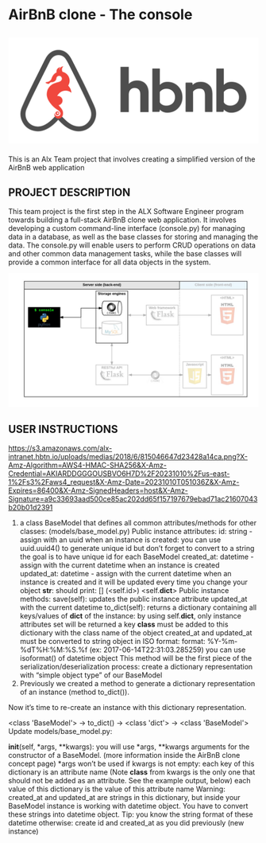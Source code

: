 # AirBnB clone - The console
<a href="./assets/hbn_logo.png"><img src="./assets/hbnb_logo.png" alt="hbn_logo"></a>
---
This is an Alx Team project that involves creating a simplified version of the AirBnB web application

## PROJECT DESCRIPTION
This team project is the first step in the ALX Software Engineer program towards building a full-stack AirBnB clone web application. It involves developing a custom command-line interface (console.py) for managing data in a database, as well as the base classes for storing and managing the data. The console.py will enable users to perform CRUD operations on data and other common data management tasks, while the base classes will provide a common interface for all data objects in the system.

<a href="./assets/visual_helper.png"><img src="./assets/visual_helper.png" alt="Visual Helper Image"></a>

## USER INSTRUCTIONS

https://s3.amazonaws.com/alx-intranet.hbtn.io/uploads/medias/2018/6/815046647d23428a14ca.png?X-Amz-Algorithm=AWS4-HMAC-SHA256&X-Amz-Credential=AKIARDDGGGOUSBVO6H7D%2F20231010%2Fus-east-1%2Fs3%2Faws4_request&X-Amz-Date=20231010T051036Z&X-Amz-Expires=86400&X-Amz-SignedHeaders=host&X-Amz-Signature=a9c33693aad500ce85ac202dd65f157197679ebad71ac21607043b20b01d2391
1. a class BaseModel that defines all common attributes/methods for other classes: (models/base_model.py)
 Public instance attributes:
id: string - assign with an uuid when an instance is created:
you can use uuid.uuid4() to generate unique id but don’t forget to convert to a string
the goal is to have unique id for each BaseModel
created_at: datetime - assign with the current datetime when an instance is created
updated_at: datetime - assign with the current datetime when an instance is created and it will be updated every time you change your object
__str__: should print: [<class name>] (<self.id>) <self.__dict__>
Public instance methods:
save(self): updates the public instance attribute updated_at with the current datetime
to_dict(self): returns a dictionary containing all keys/values of __dict__ of the instance:
by using self.__dict__, only instance attributes set will be returned
a key __class__ must be added to this dictionary with the class name of the object
created_at and updated_at must be converted to string object in ISO format:
format: %Y-%m-%dT%H:%M:%S.%f (ex: 2017-06-14T22:31:03.285259)
you can use isoformat() of datetime object
This method will be the first piece of the serialization/deserialization process: create a dictionary representation with “simple object type” of our BaseModel
2. Previously we created a method to generate a dictionary representation of an instance (method to_dict()).

Now it’s time to re-create an instance with this dictionary representation.

<class 'BaseModel'> -> to_dict() -> <class 'dict'> -> <class 'BaseModel'>
Update models/base_model.py:

__init__(self, *args, **kwargs):
you will use *args, **kwargs arguments for the constructor of a BaseModel. (more information inside the AirBnB clone concept page)
*args won’t be used
if kwargs is not empty:
each key of this dictionary is an attribute name (Note __class__ from kwargs is the only one that should not be added as an attribute. See the example output, below)
each value of this dictionary is the value of this attribute name
Warning: created_at and updated_at are strings in this dictionary, but inside your BaseModel instance is working with datetime object. You have to convert these strings into datetime object. Tip: you know the string format of these datetime
otherwise:
create id and created_at as you did previously (new instance) 
